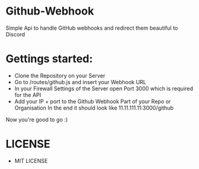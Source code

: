 # Github-Webhook
Simple Api to handle GitHub webhooks and redirect them beautiful to Discord

# Gettings started:
 - Clone the Repository on your Server
 - Go to /routes/github.js and insert your Webhook URL
 - In your Firewall Settings of the Server open Port 3000 which is required for the API
 - Add your IP + port to the Github Webhook Part of your Repo or Organisation In the end it should look like 11.11.111.11:3000/github
 
Now you're good to go :) 
 
# LICENSE
 - MIT LICENSE
